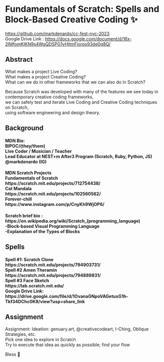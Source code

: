 <h1> Fundamentals of Scratch: Spells and Block-Based Creative Coding ✨</h1>

https://github.com/markdenardo/cc-fest-nyc-2023<br>
Google Drive Link : https://docs.google.com/document/d/16x-2IMfomKIKN9s4WqQDSPG1yHltmFiorps93de0q8Q/

<h2>Abstract</h2>
What makes a project Live Coding?<br>
What makes a project Creative Coding?<br>
What can we do in other frameworks that we can also do in Scratch?<br>

Because Scratch was developed with many of the features we see today in contemporary creative coding frameworks,<br>
we can safely test and iterate Live Coding and Creative Coding techniques on Scratch,<br>
using software engineering and design theory.<br>

<h2>Background</h2>
<h4>MDN Bio:<br>
BIPOC/(they/them)<br>
Live Coder / Musician / Teacher<br>
Lead Educator at NEST+m After3 Program (Scratch, Ruby, Python, JS)<br>
@markdenardo (IG)<br></h4>

<h4>MDN Scratch Projects<br>
Fundamentals of Scratch<br>
https://scratch.mit.edu/projects/712754438/<br>
Cat Mandala<br>
https://scratch.mit.edu/projects/102560562/<br>
Forever-chill<br>
https://www.instagram.com/p/CnyKh9WjOP6/<br></h4>

<h4>Scratch brief bio :<br>
https://en.wikipedia.org/wiki/Scratch_(programming_language)<br>
-Block-based Visual Programming Language<br>
-Explanation of the Types of Blocks</h4>


<h2>Spells</h2>
<h4>
Spell #1: Scratch Clone<br>
https://scratch.mit.edu/projects/794903731/<br>
Spell #2 Amen Theramin<br>
https://scratch.mit.edu/projects/794889831/<br>
Spell #3 Face Sketch<br>
https://lab.scratch.mit.edu/<br>
Google Drive Link:  https://drive.google.com/file/d/1OvanaGNpoVAGetuxG1h-Tkf34DChc0K8/view?usp=share_link</h4>

<h2>Assignment</h2>

Assignment:
Ideation: genuary.art, @creativecodeart, I-Ching, Oblique Strategies, etc.<br>
Pick one idea to explore in Scratch<br>
Try to execute that idea as quickly as possible; find your flow<br>

Bless 🌱
